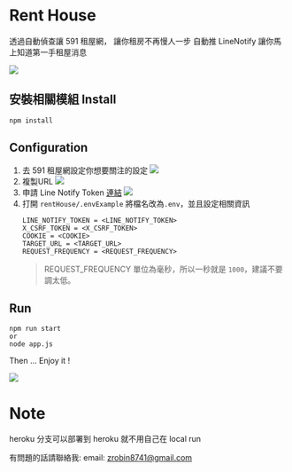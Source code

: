 # Rent House
透過自動偵查讓 591 租屋網，
讓你租房不再慢人一步
自動推 LineNotify 讓你馬上知道第一手租屋消息

![](https://i.imgur.com/wvnFcYh.png)


## 安裝相關模組 Install
```
npm install
```

## Configuration
1. 去 591 租屋網設定你想要關注的設定
  ![](https://i.imgur.com/3p0TgZY.png)
2. 複製URL
  ![](https://i.imgur.com/hbotzcL.jpg)
3. 申請 Line Notify Token [連結](https://notify-bot.line.me/my/)
  ![](https://i.imgur.com/TXy9qGB.png)
4. 打開 `rentHouse/.envExample` 將檔名改為`.env`，並且設定相關資訊
    ```
    LINE_NOTIFY_TOKEN = <LINE_NOTIFY_TOKEN>  
    X_CSRF_TOKEN = <X_CSRF_TOKEN> 
    COOKIE = <COOKIE> 
    TARGET_URL = <TARGET_URL> 
    REQUEST_FREQUENCY = <REQUEST_FREQUENCY>
    ```
    > REQUEST_FREQUENCY 單位為毫秒，所以一秒就是 `1000`，建議不要調太低。

## Run
```
npm run start
or
node app.js
```

Then ...
Enjoy it !

![](https://i.imgur.com/wvnFcYh.png)


# Note
heroku 分支可以部署到 heroku 就不用自己在 local run

有問題的話請聯絡我:
email: zrobin8741@gmail.com